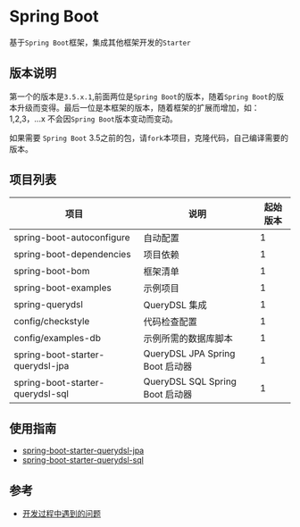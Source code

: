 # Spring Boot

基于`Spring Boot`框架，集成其他框架开发的`Starter`

## 版本说明

第一个的版本是`3.5.x.1`,前面两位是`Spring Boot`的版本，随着`Spring Boot`的版本升级而变得。最后一位是本框架的版本，随着框架的扩展而增加，如：1,2,3，...x
不会因`Spring Boot`版本变动而变动。

如果需要 `Spring Boot` 3.5之前的包，请`fork`本项目，克隆代码，自己编译需要的版本。

## 项目列表

| 项目                               | 说明                           | 起始版本 |
|----------------------------------|------------------------------|------|
| spring-boot-autoconfigure        | 自动配置                         | 1    |
| spring-boot-dependencies         | 项目依赖                         | 1    |
| spring-boot-bom                  | 框架清单                         | 1    |
| spring-boot-examples             | 示例项目                         | 1    |
| spring-querydsl                  | QueryDSL 集成                  | 1    |
| config/checkstyle                | 代码检查配置                       | 1    |
| config/examples-db               | 示例所需的数据库脚本                   | 1    |
| spring-boot-starter-querydsl-jpa | QueryDSL JPA Spring Boot 启动器 | 1    |
| spring-boot-starter-querydsl-sql | QueryDSL SQL Spring Boot 启动器 | 1    |

## 使用指南

* [spring-boot-starter-querydsl-jpa](./spring-boot-starter-querydsl-jpa/README.md)
* [spring-boot-starter-querydsl-sql](./spring-boot-starter-querydsl-sql/README.md)

## 参考

* [开发过程中遇到的问题](./FAQ.md)


